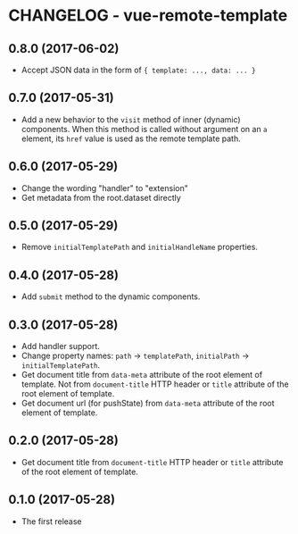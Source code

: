 # CHANGELOG - vue-remote-template

## 0.8.0 (2017-06-02)

* Accept JSON data in the form of `{ template: ..., data: ... }`

## 0.7.0 (2017-05-31)

* Add a new behavior to the `visit` method of inner (dynamic) components.
  When this method is called without argument on an `a` element,
  its `href` value is used as the remote template path.

## 0.6.0 (2017-05-29)

* Change the wording "handler" to "extension"
* Get metadata from the root.dataset directly

## 0.5.0 (2017-05-29)

* Remove `initialTemplatePath` and `initialHandleName` properties.

## 0.4.0 (2017-05-28)

* Add `submit` method to the dynamic components.

## 0.3.0 (2017-05-28)

* Add handler support.
* Change property names: `path` -> `templatePath`,
  `initialPath` -> `initialTemplatePath`.
* Get document title from `data-meta` attribute of the root element of template.
  Not from `document-title` HTTP header or `title` attribute
  of the root element of template.
* Get document url (for pushState) from `data-meta` attribute of the root
  element of template.

## 0.2.0 (2017-05-28)

* Get document title from `document-title` HTTP header or `title` attribute
  of the root element of template.

## 0.1.0 (2017-05-28)

* The first release
